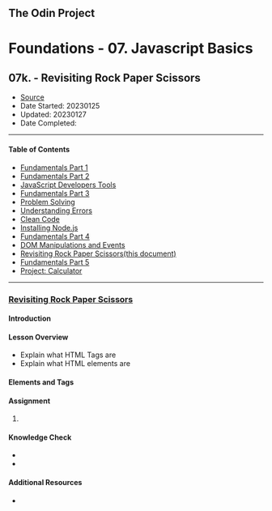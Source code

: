 ## The Odin Project

# Foundations - 07. Javascript Basics
## 07k. - Revisiting Rock Paper Scissors

  - [Source](https://www.theodinproject.com/paths/foundations/courses/foundations)
  - Date Started: 20230125
  - Updated: 20230127
  - Date Completed:
---

#### Table of Contents

  - [Fundamentals Part 1](07a_fundamentals_pt1.md)
  - [Fundamentals Part 2](07b_fundamentals_pt2.md)
  - [JavaScript Developers Tools](07c_javascript_developers_tools.md)
  - [Fundamentals Part 3](07d_fundamentals_pt3.md)
  - [Problem Solving](07e_problem_solving.md)
  - [Understanding Errors](07f_understanding_errors.md)
  - [Clean Code](07g_clean_code.md)
  - [Installing Node.js](07h_installing_nodejs.md)
  - [Fundamentals Part 4](07i_fundamentals_pt4.md)
  - [DOM Manipulations and Events](07j_dom_manipulation_and_events.md)
  - [Revisiting Rock Paper Scissors(this document)](07k_revisiting_rock_paper_scissors.md)
  - [Fundamentals Part 5](07l_fundamentals_pt5.md)
  - [Project: Calculator](#)
  


---
### [Revisiting Rock Paper Scissors](https://www.theodinproject.com/lessons/foundations-revisiting-rock-paper-scissors)

#### Introduction
#### Lesson Overview

  - Explain what HTML Tags are
  - Explain what HTML elements are
  
#### Elements and Tags
#### Assignment

1. 

#### Knowledge Check

  - []()
  - []()
  
#### Additional Resources

  - []()
